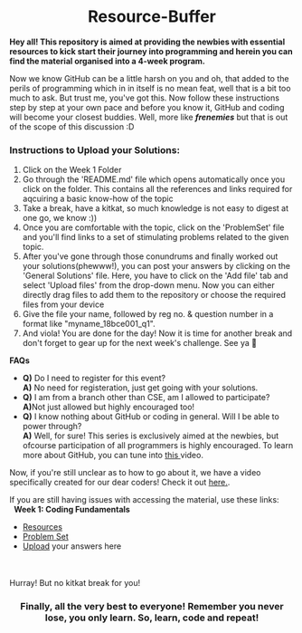 <h1 align="center">Resource-Buffer</h1>
<a><strong>Hey all! This repository is aimed at providing the newbies with essential resources to kick start their journey into programming and herein you can find the material organised into a 4-week program.</strong></a>

<p> Now we know GitHub can be a little harsh on you and oh, that added to the perils of programming which in in itself is no mean feat, well that is a bit too much to ask. But trust me, you've got this. Now follow these instructions step by step at your own pace and before you know it, GitHub and coding will become your closest buddies. Well, more like <em><strong>frenemies</em></strong> but that is out of the scope of this discussion :D </p>
<h3>Instructions to Upload your Solutions:</h3>
<ol>
  <li>Click on the Week 1 Folder</li>
  <li>Go through the 'README.md' file which opens automatically once you click on the folder. This contains all the references and links required for aqcuiring a basic know-how of the topic</li>
  <li> Take a break, have a kitkat, so much knowledge is not easy to digest at one go, we know :))</li>
  <li> Once you are comfortable with the topic, click on the 'ProblemSet' file and you'll find links to a set of stimulating problems related to the given topic.</li>
  <li> After you've gone through those conundrums and finally worked out your solutions(phewww!), you can post your answers by clicking on the 'General Solutions' file. Here, you have to click on the 'Add file' tab and select 'Upload files' from the drop-down menu. Now you can either directly drag files to add them to the repository or choose the required files from your device</li>
  <li> Give the file your name, followed by reg no. & question number in a format like "myname_18bce001_q1". </li>
  <li> And viola! You are done for the day! Now it is time for another break and don't forget to gear up for the next week's challenge. See ya 👋</li>
  </ol>
  
  <p><strong>FAQs</strong></p>
  <ul>
  <li> <strong>Q)</strong> Do I need to register for this event?<br> <strong>A)</strong> No need for registeration, just get going with your solutions.</li>
  <li> <strong>Q)</strong> I am from a branch other than CSE, am I allowed to participate?<br><strong>A)</strong>Not just allowed but highly encouraged too!</li>
  <li> <strong>Q)</strong> I know nothing about GitHub or coding in general. Will I be able to power through?<br><strong>A)</strong> Well, for sure! This series is exclusively aimed at the newbies, but ofcourse participation of all programmers is highly encouraged. To learn more about GitHub, you can tune into <a href="https://youtu.be/iv8rSLsi1xo" target="blank"> this </a> video.</li>
  </ul>
  <p> Now, if you're still unclear as to how to go about it, we have a video specifically created for our dear coders! Check it out <a href="" target="blank"> here.</a>. 
  
  <p> If you are still having issues with accessing the material, use these links: <br />
    &nbsp;  <strong>Week 1: Coding Fundamentals</strong> 
  <ul>
    <li><a href="https://github.com/codechefvitbhopal/Resource-Buffer/tree/main/Week%201:%20Coding%20Fundamentals" target="blank">Resources</a>   </li>
    <li><a href="https://github.com/codechefvitbhopal/Resource-Buffer/tree/main/Week%201:%20Coding%20Fundamentals/ProblemSet" target="blank">Problem Set</a></li>  
    <li><a href="https://github.com/codechefvitbhopal/Resource-Buffer/tree/main/Week%201:%20Coding%20Fundamentals/ProblemSet/General%20Solutions" target="blank"> Upload</a> your answers here</li>  
  </ul>
    <br /><br />
  Hurray! But no kitkat break for you! </p>
<h3 align="center"> Finally, all the very best to everyone! Remember you never lose, you only learn. So, learn, code and repeat!</h3>
  
  
  
    
